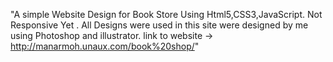 "A simple Website Design for Book Store Using Html5,CSS3,JavaScript. Not Responsive Yet . All Designs were used in this site were designed by me using Photoshop and illustrator.  link to website -> http://manarmoh.unaux.com/book%20shop/" 

